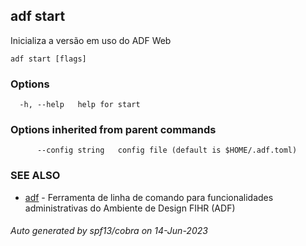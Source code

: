 ## adf start

Inicializa a versão em uso do ADF Web

```
adf start [flags]
```

### Options

```
  -h, --help   help for start
```

### Options inherited from parent commands

```
      --config string   config file (default is $HOME/.adf.toml)
```

### SEE ALSO

* [adf](adf.md)	 - Ferramenta de linha de comando para funcionalidades administrativas do Ambiente de Design FIHR (ADF)

###### Auto generated by spf13/cobra on 14-Jun-2023
